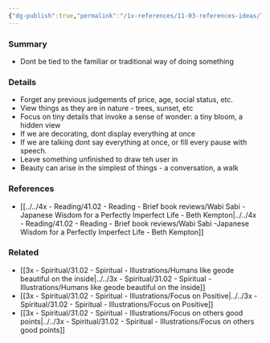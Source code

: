 ```yaml
---
{"dg-publish":true,"permalink":"/1x-references/11-03-references-ideas/look-at-things-through-new-eyes-to-recognize-beauty/","dgHomeLink":true,"dgPassFrontmatter":true,"dgShowBacklinks":true,"dgShowLocalGraph":false,"dgShowInlineTitle":true}
---
```



### Summary
- Dont be tied to the familiar or traditional way of doing something

### Details
- Forget any previous judgements of price, age, social status, etc.
- View things as they are in nature - trees, sunset, etc
- Focus on tiny details that invoke a sense of wonder: a tiny bloom, a hidden view
- If we are decorating, dont display everything at once
- If we are talking dont say everything at once, or fill every pause with speech.
- Leave something unfinished to draw teh user in
- Beauty can arise in the simplest of things - a conversation, a walk

### References
- [[../../4x - Reading/41.02 - Reading - Brief book reviews/Wabi Sabi -Japanese Wisdom for a Perfectly Imperfect Life - Beth Kempton|../../4x - Reading/41.02 - Reading - Brief book reviews/Wabi Sabi -Japanese Wisdom for a Perfectly Imperfect Life - Beth Kempton]]

### Related
- [[3x - Spiritual/31.02 - Spiritual - Illustrations/Humans like geode beautiful on the inside|../../3x - Spiritual/31.02 - Spiritual - Illustrations/Humans like geode beautiful on the inside]]
- [[3x - Spiritual/31.02 - Spiritual - Illustrations/Focus on Positive|../../3x - Spiritual/31.02 - Spiritual - Illustrations/Focus on Positive]]
- [[3x - Spiritual/31.02 - Spiritual - Illustrations/Focus on others good points|../../3x - Spiritual/31.02 - Spiritual - Illustrations/Focus on others good points]]